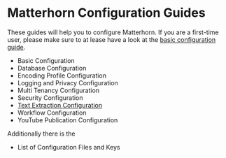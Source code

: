 Matterhorn Configuration Guides
===============================

These guides will help you to configure Matterhorn. If you are a first-time user, please make sure to at lease have a
look at the [basic configuration guide](basic-configuration.md).

 - Basic Configuration
 - Database Configuration
 - Encoding Profile Configuration
 - Logging and Privacy Configuration
 - Multi Tenancy Configuration
 - Security Configuration
 - [Text Extraction Configuration](textextraction.md)
 - Workflow Configuration
 - YouTube Publication Configuration

Additionally there is the

 - List of Configuration Files and Keys
